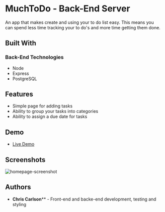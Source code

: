 # MuchToDo - Back-End Server
An app that makes create and using your to do list easy. This means you can spend less time tracking your to do's and more time getting them done.

## Built With


### Back-End Technologies
* Node
* Express
* PostgreSQL

## Features
* Simple page for adding tasks
* Ability to group your tasks into categories
* Ability to assign a due date for tasks

## Demo

- [Live Demo](https://muchtodo-client.now.sh/)

## Screenshots

![homepage-screenshot](https://user-images.githubusercontent.com/49646269/61745032-32be4a80-ad88-11e9-9995-14f3eef6db2b.png)

## Authors
* **Chris Carlson**** - Front-end and backe-end development, testing and styling






